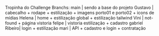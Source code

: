 Tropinha do Challenge 
    Branchs: 
    main | sendo a base do projeto 
    Gustavo | cabecalho + rodape + estilização + imagens porto01 e porto02 + icons de mídias
    Helena | home + estilização global + estilização tailwind 
    Vini | not-found + página vistoria
    felipe | vistoria estilização + cadastro 
    gabriel Ribeiro| login + estilização 
    mari | API + cadastro e login + contratação 


    